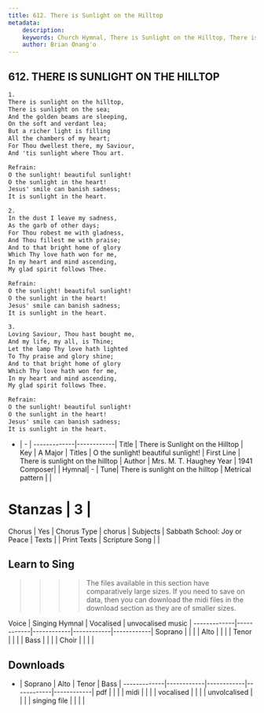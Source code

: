 ```yaml
---
title: 612. There is Sunlight on the Hilltop
metadata:
    description: 
    keywords: Church Hymnal, There is Sunlight on the Hilltop, There is sunlight on the hilltop, O the sunlight! beautiful sunlight!
    author: Brian Onang'o
---
```



## 612. THERE IS SUNLIGHT ON THE HILLTOP

```txt
1.
There is sunlight on the hilltop, 
There is sunlight on the sea; 
And the golden beams are sleeping, 
On the soft and verdant lea; 
But a richer light is filling 
All the chambers of my heart; 
For Thou dwellest there, my Saviour, 
And 'tis sunlight where Thou art. 

Refrain:
O the sunlight! beautiful sunlight! 
O the sunlight in the heart! 
Jesus' smile can banish sadness; 
It is sunlight in the heart. 

2.
In the dust I leave my sadness, 
As the garb of other days; 
For Thou robest me with gladness, 
And Thou fillest me with praise; 
And to that bright home of glory 
Which Thy love hath won for me, 
In my heart and mind ascending, 
My glad spirit follows Thee. 

Refrain:
O the sunlight! beautiful sunlight! 
O the sunlight in the heart! 
Jesus' smile can banish sadness; 
It is sunlight in the heart. 

3.
Loving Saviour, Thou hast bought me, 
And my life, my all, is Thine; 
Let the lamp Thy love hath lighted 
To Thy praise and glory shine; 
And to that bright home of glory 
Which Thy love hath won for me, 
In my heart and mind ascending, 
My glad spirit follows Thee.

Refrain:
O the sunlight! beautiful sunlight! 
O the sunlight in the heart! 
Jesus' smile can banish sadness; 
It is sunlight in the heart. 

```

- |   -  |
-------------|------------|
Title | There is Sunlight on the Hilltop |
Key | A Major |
Titles | O the sunlight! beautiful sunlight! |
First Line | There is sunlight on the hilltop |
Author | Mrs. M. T. Haughey
Year | 1941
Composer|  |
Hymnal|  - |
Tune| There is sunlight on the hilltop |
Metrical pattern | |
# Stanzas | 3 |
Chorus | Yes |
Chorus Type | chorus |
Subjects | Sabbath School: Joy or Peace |
Texts |  |
Print Texts | 
Scripture Song |  |
  
## Learn to Sing

>>>> The files available in this section have comparatively large sizes. If you need to save on data, then you can download the midi files in the download section as they are of smaller sizes.

Voice |  Singing Hymnal | Vocalised | unvocalised music |
-------------|------------|------------|------------|------------|
Soprano | | | |
Alto | | | |
Tenor | | | |
Bass | | | |
Choir | | | |

## Downloads

- |  Soprano | Alto | Tenor | Bass |
-------------|------------|------------|------------|------------|
pdf | | | |
midi | | | |
vocalised | | | |
unvolcalised | | | |
singing file | | | |
  